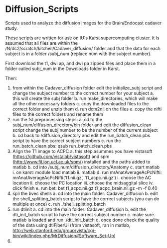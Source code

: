 # Diffusion_Scripts
Scripts used to analyze the diffusion images for the Brain/Endocast cadaver study.

These scripts are written for use on IU's Karst supercomputing cluster.
It is assumed that all files are within the /N/dc2/scratch/kitchell/Cadaver_diffusion/ folder 
and that the data for each subject is in a folder /subj_num (replace num with the subject number). 

First download the t1, dwi ap, and dwi pa zipped files and place them in a folder called
subj_num in the Downloads folder in Karst.

Then:
1. from within the Cadaver_diffusion folder edit the initialize_subj script and 
  change the subject number to the correct number for your subject
  a. this will create the subj folder 
  b. run make_directories, which will make all the other necessary folders
  c. copy the downloaded files to the correct folder and unzip them
  d. run dcm2nii on the files
  e. copy the nifti files to the correct folders and rename them
2. run the fsl preprocessing steps:
  a. cd to the subj_num/diffusion_directory/bin folder and edit the diffusion_clean script
  change the subj number to be the number of the current subject
  b. cd back to /diffusion_directory and edit the run_batch_clean.pbs script
  to have the correct subject numbers
  c. run the run_batch_clean.pbs: qsub run_batch_clean.pbs
3. Align the T1 image to ACPC
  a. this step asummes you have vistasoft (https://github.com/vistalab/vistasoft) and spm (http://www.fil.ion.ucl.ac.uk/spm/) installed
  and the paths added to matlab
  b. cd into /subj_num/diffusion_directory/Anatomy
  c. start matlab 
    i. on karst: module load matlab
    ii. matlab
  d. run mrAnatAverageAcPcNifti:
     mrAnatAverageAcPcNifti(‘t1.nii.gz’, ‘t1_acpc.nii.gz’)
     i. choose the AC location
     ii. choose the PC location
     iii. choose the midsaggital slice
     iv. click finish
  e. run bet: bet t1_acpc.nii.gz t1_acpc_brain.nii.gz -m -f 0.40
4. spli the bvec shells
  a. cd into the main folder: Cadaver_diffusion
  b. edit the shell_splitting_batch script to have the correct subjects (you can do multiple at once)
  c. run ./shell_splitting_batch
5. run dtiinit
  a. cd into the main folder: Cadaver_diffusion
  b. edit the dti_init_batch script to have the correct subject number
  c. make sure matlab is loaded and run ./dti_init_batch
  d. once done check the quality of the data using dtiFiberUI (from vistasoft, ran in matlab, http://web.stanford.edu/group/vista/cgi-bin/wiki/index.php/MrDiffusion#Software_Set-Up)
6. 
  
